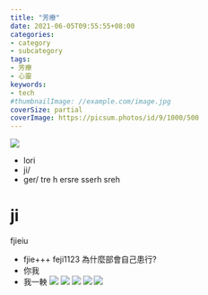 ```yaml
---
title: "芳療"
date: 2021-06-05T09:55:55+08:00
categories:
- category
- subcategory
tags:
- 芳療
- 心靈
keywords:
- tech
#thumbnailImage: //example.com/image.jpg
coverSize: partial
coverImage: https://picsum.photos/id/9/1000/500
---
```

![](https://i.imgur.com/4tu3QXj.png)
<!--more-->
* lori
* ji/
* ger/
tre
h
ersre
sserh
sreh
# ji
fjieiu
* fjie+++
feji1123
為什麼部會自己患行?
* 你我
* 我一軮
![](https://i.imgur.com/4tu3QXj.png)
![](https://i.imgur.com/4tu3QXj.png)
![](https://i.imgur.com/4tu3QXj.png)
![](https://i.imgur.com/4tu3QXj.png)
![](https://i.imgur.com/4tu3QXj.png)


